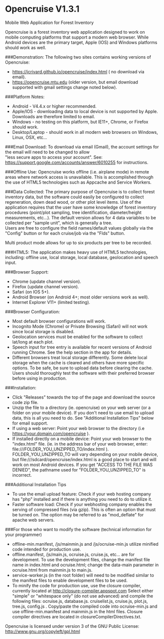 Opencruise V1.3.1
===============

Mobile Web Application for Forest Inventory

Opencruise is a forest inventory web application designed to work on mobile computing platforms that support a modern
web browser.  While Android devices are the primary target,  Apple (IOS) and Windows platforms should work as well. 

###Demonstration:
The following two sites contains working versions of Opencruise:
* https://jcrivard.github.io/opencruise/index.html  ( no download via email).
* https://opencruise.mtu.edu (older version, but email download supported with gmail settings change noted below).

 

###Platform Notes:
* Android - V4.4.x or higher recommended.
* Apple/IOS - downloading data to local device is not supported by Apple.  Downloads are therefore limited
to email.
* Windows - no testing on this platform, but IE11+, Chrome, or Firefox should work.
* Desktop/Laptop - should work in all modern web browsers on Windows, Linux, OSX, etc...
 
###Email Download:
To download via email (Gmail), the account settings for the email will need to be changed to allow  
"less secure apps to access your account".  See: https://support.google.com/accounts/answer/6010255 for instructions.

###Offline Use:
Opencruise works offline (i.e. airplane mode) in remote areas where network access is unavailable.  This is
accomplished through the use of HTML5 technologies such as Appcache and Service Workers.

###Data Collected:
The primary purpose of Opencruise is to collect forest inventory data, but the software could easily be configured
to collect regeneration, down dead wood, or other plot level items.  Use of the application requires that the user
have some knowledge of forest inventory procedures (point/plot sampling, tree identification, diameter/height measurements,
etc...).  The default version allows for 4 data variables to be collected per "sample unit", which is generally a tree.  
Users are free to configure the field names/default values globally via the "Config" button or for each cruise/job
via the "Flds" button.

Multi product mode allows for up to six products per tree to be recorded.  

###HTML5: 
The application makes heavy use of HTML5 technologies, including:  offline use,
local storage, local database, geolocation and speech input.  

###Browser Support: 
* Chrome (update channel version).
* Firefox (update channel version).
* Safari (on IOS 5+). 
* Android Browser (on Android 4+; most older versions work as well).
* Internet Explorer V11+ (limited testing).

###Browser Configuration:
* Most default browser configurations will work.
* Incognito Mode (Chrome) or Private Browsing (Safari) will not work since local storage is disabled.
* Geolocation services must be enabled for the software to collect lat/long at each plot.
* Speech input for tree entry is available for recent versions of Android running Chrome.  See the help section in the app for details.
* Different browsers treat local storage differently.  Some delete local storage when the cache is cleared
and others have more specific options.  To be safe, be sure to upload data before clearing the cache.  Users 
should thoroughly test the software with their preferred browser before using in production. 

###Installation: 
* Click "Releases" towards the top of the page and download the source code zip file.
* Unzip the file to a directory (ie. opencruise) on your web server (or a folder on your mobile device).
  If you don't need to use email to upload data, this is all you need to do.  See "Additional Installation Tips" below for email support.
* If using a web server: Point your web browser to the directory (i.e https://your.domain.com/opencruise ).
* If installed directly on a mobile device: Point your web browser to the "index.html" file. (ie. in the address
bar of your web browser, enter: file:///FOLDER_YOU_UNZIPPED_TO/index.html ).  FOLDER_YOU_UNZIPPED_TO will vary
depending on your mobile device, but file:///sdcard/opencruise/index.html is a good place to start and will
work on most Android devices. If you get "ACCESS TO THE FILE WAS DENIED", the pathname used for
 "FOLDER_YOU_UNZIPPED_TO" is incorrect.

###Additional Installation Tips
* To use the email upload feature:  Check if your web hosting company has "php" installed and if there
is anything you need to do to utilize it.
* Faster software load:  Check if your webhosting company enables the serving of compressed files (via gzip).
This is often an option that must be turned on.  The option may be referred to as "mod_deflate" for apache web servers.

###For those who want to modify the software (technical information for your programmer)
* offline-min.manifest, /js/mainmin.js and /js/ocruise-min.js utilize minified code intended for production use.
* offline.manifest, /js/main.js, ocruise.js, cruise.js, etc... are for development.  To use the development
files, change the manifest file name in index.html and ocruise.html; change the data-main parameter in 
ocruise.html from mainmin.js to main.js.
* service-worker.js (in the root folder) will need to be modified similar to the manifest files to enable development files
to be used.
* To minify the code for production use, use the closure compiler, currently located at http://closure-compiler.appspot.com
Select either "simple" or "whitespace only" (do not use advanced) and compile the following files:
ocruise.js, database.js. cruiselist.js, cruise.js, plot.js, tree.js, config.js .  Copy/paste the compiled code into
ocruise-min.js and use offline-min.manifest and mainmin.js in the html files.  Closure compiler directives are located
in closureCompilerDirectives.txt.
  
Opencruise is licensed under version 3 of the GNU Public License:  http://www.gnu.org/copyleft/gpl.html